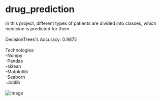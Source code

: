 # drug_prediction
In this project, different types of patients are divided into classes, which medicine is predicted for them
<br>
<br>
DecisionTrees's Accuracy:  0.9875
<br>
<br>
Technologies:
<br>
-Numpy
<br>
-Pandas
<br>
-sklean
<br>
-Matplotlib
<br>
-Seaborn
<br>
-Joblib
<br>
<br>
![image](https://github.com/jamshid-ds/drug_prediction/assets/117648241/9d79da7d-5cf6-4919-90b2-d3363b998d2f)
